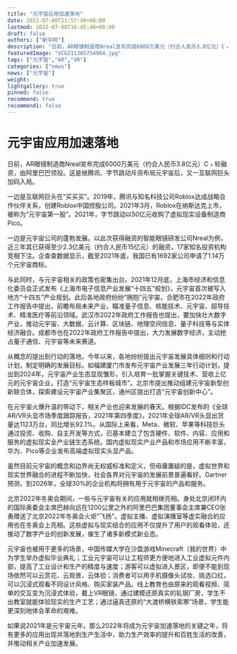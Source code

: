 ```yaml
---
title: "元宇宙应用加速落地"
date: 2022-07-08T21:57:40+08:00
lastmod: 2022-07-08T16:45:40+08:00
draft: false
authors: ["新华网"]
description: "日前，AR眼镜制造商Nreal宣布完成6000万美元（约合人民币3.8亿元）C﹢轮融资，由阿里巴巴领投。这是继腾讯、字节跳动斥资布局元宇宙后，又一互联网巨头加码入局。"
featuredImage: "VCG211365754964.jpg"
tags: ["元宇宙","AR","VR"]
categories: ["news"]
news: ["元宇宙"]
weight: 
lightgallery: true
pinned: false
recommend: true
recommend1: false
---
```


# 元宇宙应用加速落地



日前，AR眼镜制造商Nreal宣布完成6000万美元（约合人民币3.8亿元）C﹢轮融资，由阿里巴巴领投。这是继腾讯、字节跳动斥资布局元宇宙后，又一互联网巨头加码入局。

一边是互联网巨头在“买买买”。2019年，腾讯与知名科技公司Roblox达成战略合作伙伴关系，创建Roblox中国控股公司。2021年3月，Roblox在纳斯达克上市，被称为“元宇宙第一股”。2021年，字节跳动以50亿元收购了虚拟现实设备制造商Pico。

一边是元宇宙公司的蓬勃发展。以此次获得融资的智能眼镜研发公司Nreal为例，近三年其已获得至少2.3亿美元（约合人民币15亿元）的融资，17家知名投资机构竞相下注。企查查数据显示，截至2021年底，我国已有1692家公司申请了1.14万个元宇宙商标。

与此同时，与元宇宙相关的政策也密集出台。2021年12月底，上海市经济和信息化委员会正式发布《上海市电子信息产业发展“十四五”规划》，元宇宙首次被写入地方“十四五”产业规划。此后各地政府纷纷“拥抱”元宇宙。合肥市在2022年政府工作报告中提出，前瞻布局未来产业，瞄准量子信息、核能技术、元宇宙、超导技术、精准医疗等前沿领域。武汉市2022年政府工作报告也提出，要加快壮大数字产业，推动元宇宙、大数据、云计算、区块链、地理空间信息、量子科技等与实体经济融合。成都市也在2022年政府工作报告中提出，大力发展数字经济，主动抢占量子通信、元宇宙等未来赛道。

从概念的提出到行动的落地，今年以来，各地纷纷提出元宇宙发展具体细则和行动计划，制定明确的发展目标。如福建厦门市发布元宇宙产业发展三年行动计划，提出到2024年，元宇宙产业生态显现雏形，引入培育一批掌握关键技术、营收上亿元的元宇宙企业，打造“元宇宙生态样板城市”。北京市提出推动组建元宇宙新型创新联合体，探索建设元宇宙产业集聚区，通州区提出打造“元宇宙创新中心”。

在元宇宙火爆升温的带动下，相关产业也迎来发展的春天。根据IDC发布的《全球AR/VR头显市场季度跟踪报告，2021年第四季度》，2021年全球AR/VR头显出货量达1123万台，同比增长92.1%。从国际上来看，Meta、微软、苹果等科技巨头通过投资、收购、自主开发等方式，已基本建立了包含硬件、软件、内容、应用和服务的虚拟现实全产业链生态系统。国内虚拟现实产业产品和市场应用不断丰富，华为、Pico等企业发布高端虚拟现实头显产品。

虽然目前元宇宙的概念和边界尚无权威标准和定义，但毋庸置疑的是，虚拟世界和现实世界融合的进程不断加快，社会各界对元宇宙的发展前景普遍看好。Gartner预测，到2026年，全球30%的企业机构将拥有用于元宇宙的产品和服务。

北京2022年冬奥会期间，一些与元宇宙有关的应用就相继亮相。身处北京闭环内的国际奥委会主席巴赫向远在1200公里之外的阿里巴巴集团董事会主席兼CEO张勇赠送了北京2022年冬奥会火炬“飞扬”。虚拟主播、虚拟演播室等虚实融合的应用也在冬奥会上亮相。这些虚拟与现实结合的应用不仅提升了用户的观看体验，还推动了数字产业的创新发展，催生了诸多新模式新业态。

元宇宙也被用于更多的场景，中国传媒大学在沙盘游戏Minecraft（我的世界）中为学生举办虚拟毕业典礼；工业元宇宙可以让工程师更方便地进入工业虚拟元件内部，提高了工业设计和生产的精度与速度；游客可以虚拟进入景区，即便不能到现场依然可以云赏花、云观景、云体验；消费者可以用手机摄像头试妆、挑选口红，可以沉浸式观看不同设计风格、购买家装产品。线上教育也由原来的观看视频、简单的交互变为沉浸式体验，戴上VR眼镜，通过建模还原真实的轧钢厂房，学生不出教室就能体验现实的生产工艺；通过逼真还原的“大渡桥横铁索寒”场景，学生能更深刻地体会革命的艰难。

如果说2021年是元宇宙元年，那么2022年将成为元宇宙加速落地的关键之年，将有更多的应用出现并落地到生产生活中，助力生产效率的提升和百姓生活的改善，并推动相关产业加速发展。